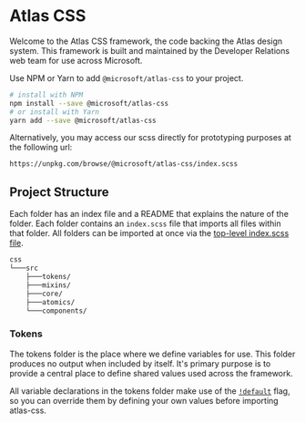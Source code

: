 # Atlas CSS

Welcome to the Atlas CSS framework, the code backing the Atlas design system. This framework is built and maintained by the Developer Relations web team for use across Microsoft.

Use NPM or Yarn to add `@microsoft/atlas-css` to your project.

```sh
# install with NPM
npm install --save @microsoft/atlas-css
# or install with Yarn
yarn add --save @microsoft/atlas-css
```

Alternatively, you may access our scss directly for prototyping purposes at the following url:

```http
https://unpkg.com/browse/@microsoft/atlas-css/index.scss
```

## Project Structure

Each folder has an index file and a README that explains the nature of the folder. Each folder contains an `index.scss` file that imports all files within that folder. All folders can be imported at once via the [top-level index.scss file](.\index.scss).

```txt
css
└───src
    ├───tokens/
    ├───mixins/
    ├───core/
    ├───atomics/
    └───components/
```

### Tokens

The tokens folder is the place where we define variables for use. This folder produces no output when included by itself. It's primary purpose is to provide a central place to define shared values used across the framework.

All variable declarations in the tokens folder make use of the [`!default`](https://sass-lang.com/documentation/variables#default-values) flag, so you can override them by defining your own values before importing atlas-css.
